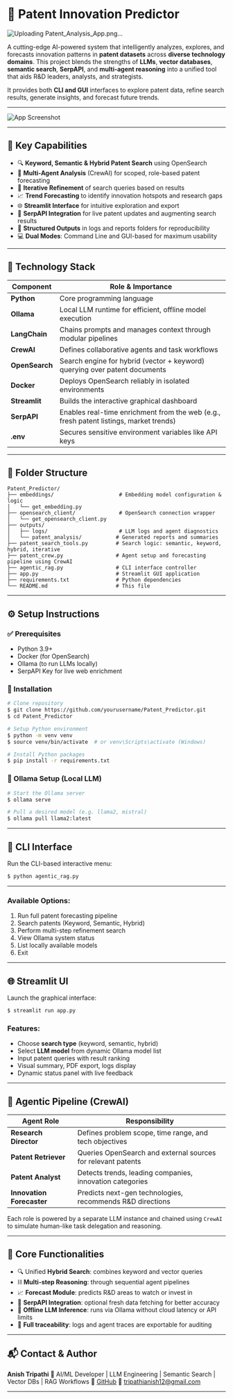 # 🔋 Patent Innovation Predictor

![Uploading Patent_Analysis_App.png…]()

A cutting-edge AI-powered system that intelligently analyzes, explores, and forecasts innovation patterns in **patent datasets** across **diverse technology domains**. This project blends the strengths of **LLMs**, **vector databases**, **semantic search**, **SerpAPI**, and **multi-agent reasoning** into a unified tool that aids R\&D leaders, analysts, and strategists.

It provides both **CLI and GUI** interfaces to explore patent data, refine search results, generate insights, and forecast future trends.

---

![App Screenshot](LithiumBattery_App/.png)

---

## 🚀 Key Capabilities

* 🔍 **Keyword, Semantic & Hybrid Patent Search** using OpenSearch
* 🤖 **Multi-Agent Analysis** (CrewAI) for scoped, role-based patent forecasting
* 🔁 **Iterative Refinement** of search queries based on results
* 📈 **Trend Forecasting** to identify innovation hotspots and research gaps
* 🌐 **Streamlit Interface** for intuitive exploration and export
* 🔌 **SerpAPI Integration** for live patent updates and augmenting search results
* 📁 **Structured Outputs** in logs and reports folders for reproducibility
* 💻 **Dual Modes**: Command Line and GUI-based for maximum usability

---

## 🧰 Technology Stack

| Component      | Role & Importance                                                                      |
| -------------- | -------------------------------------------------------------------------------------- |
| **Python**     | Core programming language                                                              |
| **Ollama**     | Local LLM runtime for efficient, offline model execution                               |
| **LangChain**  | Chains prompts and manages context through modular pipelines                           |
| **CrewAI**     | Defines collaborative agents and task workflows                                        |
| **OpenSearch** | Search engine for hybrid (vector + keyword) querying over patent documents             |
| **Docker**     | Deploys OpenSearch reliably in isolated environments                                   |
| **Streamlit**  | Builds the interactive graphical dashboard                                             |
| **SerpAPI**    | Enables real-time enrichment from the web (e.g., fresh patent listings, market trends) |
| **.env**       | Secures sensitive environment variables like API keys                                  |

---

## 📁 Folder Structure

```
Patent_Predictor/
├── embeddings/                     # Embedding model configuration & logic
│   └── get_embedding.py
├── opensearch_client/              # OpenSearch connection wrapper
│   └── get_opensearch_client.py
├── outputs/
│   ├── logs/                       # LLM logs and agent diagnostics
│   └── patent_analysis/           # Generated reports and summaries
├── patent_search_tools.py         # Search logic: semantic, keyword, hybrid, iterative
├── patent_crew.py                 # Agent setup and forecasting pipeline using CrewAI
├── agentic_rag.py                 # CLI interface controller
├── app.py                         # Streamlit GUI application
├── requirements.txt               # Python dependencies
└── README.md                      # This file
```

---

## ⚙️ Setup Instructions

### ✅ Prerequisites

* Python 3.9+
* Docker (for OpenSearch)
* Ollama (to run LLMs locally)
* SerpAPI Key for live web enrichment

### 🧪 Installation

```bash
# Clone repository
$ git clone https://github.com/yourusername/Patent_Predictor.git
$ cd Patent_Predictor

# Setup Python environment
$ python -m venv venv
$ source venv/bin/activate  # or venv\Scripts\activate (Windows)

# Install Python packages
$ pip install -r requirements.txt
```

### 🧠 Ollama Setup (Local LLM)

```bash
# Start the Ollama server
$ ollama serve

# Pull a desired model (e.g. llama2, mistral)
$ ollama pull llama2:latest
```
---

## 🧪 CLI Interface

Run the CLI-based interactive menu:

```bash
$ python agentic_rag.py
```

---

### Available Options:

1. Run full patent forecasting pipeline
2. Search patents (Keyword, Semantic, Hybrid)
3. Perform multi-step refinement search
4. View Ollama system status
5. List locally available models
6. Exit

---

## 🌐 Streamlit UI

Launch the graphical interface:

```bash
$ streamlit run app.py
```

### Features:

* Choose **search type** (keyword, semantic, hybrid)
* Select **LLM model** from dynamic Ollama model list
* Input patent queries with result ranking
* Visual summary, PDF export, logs display
* Dynamic status panel with live feedback

---

## 🤖 Agentic Pipeline (CrewAI)

| Agent Role                | Responsibility                                               |
| ------------------------- | ------------------------------------------------------------ |
| **Research Director**     | Defines problem scope, time range, and tech objectives       |
| **Patent Retriever**      | Queries OpenSearch and external sources for relevant patents |
| **Patent Analyst**        | Detects trends, leading companies, innovation categories     |
| **Innovation Forecaster** | Predicts next-gen technologies, recommends R\&D directions   |

Each role is powered by a separate LLM instance and chained using `CrewAI` to simulate human-like task delegation and reasoning.

---

## 🔬 Core Functionalities

* 🔍 Unified **Hybrid Search**: combines keyword and vector queries
* ⛓️ **Multi-step Reasoning**: through sequential agent pipelines
* 📈 **Forecast Module**: predicts R\&D areas to watch or invest in
* 📡 **SerpAPI Integration**: optional fresh data fetching for better accuracy
* 🧠 **Offline LLM Inference**: runs via Ollama without cloud latency or API limits
* 💾 **Full traceability**: logs and agent traces are exportable for auditing

---

## 📬 Contact & Author

**Anish Tripathi**
🔹 AI/ML Developer | LLM Engineering | Semantic Search | Vector DBs | RAG Workflows
🔗 [GitHub](https://github.com/anish3565)
📧 [tripathianish12@gmail.com](mailto:tripathianish12@gmail.com)

---
